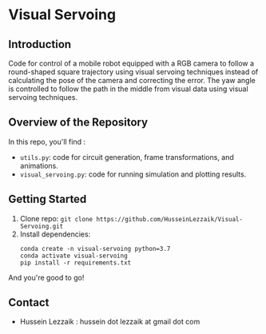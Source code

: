 # Visual Servoing

## Introduction
Code for control of a mobile robot equipped with a RGB camera to follow a round-shaped square trajectory using visual servoing techniques instead of calculating the pose of the camera and correcting the error. The yaw angle is controlled to follow the path in the middle from visual data using visual servoing techniques.

## Overview of the Repository
In this repo, you'll find :
* `utils.py`: code for circuit generation, frame transformations, and animations.
* `visual_servoing.py`: code for running simulation and plotting results.

## Getting Started
1.  Clone repo: `git clone https://github.com/HusseinLezzaik/Visual-Servoing.git`
2.  Install dependencies:
    ```
    conda create -n visual-servoing python=3.7
    conda activate visual-servoing
    pip install -r requirements.txt
    ```

And you're good to go!

## Contact
* Hussein Lezzaik : hussein dot lezzaik at gmail dot com

